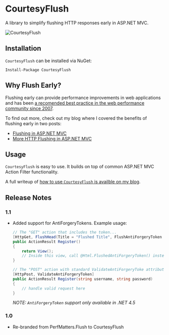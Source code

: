 CourtesyFlush
=================

A library to simplify flushing HTTP responses early in ASP.NET MVC.

![CourtesyFlush](https://raw.githubusercontent.com/nikmd23/CourtesyFlush/master/banner.jpg)

## Installation

`CourtesyFlush` can be installed via NuGet:

```
Install-Package CourtesyFlush
```

## Why Flush Early?

Flushing early can provide performance improvements in web applications and has been [a recomended best practice in the web performance community since 2007](http://stevesouders.com/hpws/).

To find out more, check out my blog where I covered the benefits of flushing early in two posts:

- [Flushing in ASP.NET MVC](http://nikcodes.com/2014/03/04/flushing-in-asp-net-mvc/)
- [More HTTP Flushing in ASP.NET MVC](http://nikcodes.com/2014/03/17/more-http-flushing-in-asp-net-mvc/)

## Usage
`CourtesyFlush` is easy to use. It builds on top of common ASP.NET MVC Action Filter functionality.

A full writeup of [how to use `CourtesyFlush` is availble on my blog](http://nikcodes.com/2014/06/23/perfmatters-flush-goes-1-0/).

## Release Notes

### 1.1
- Added support for AntiForgeryTokens. Example usage:
  
  ```C#
  // The "GET" action that includes the token...
  [HttpGet, FlushHead(Title = "Flushed Title", FlushAntiForgeryToken = true)]
  public ActionResult Register()
  {
      return View();
      // Inside this view, call @Html.FlushedAntiForgeryToken() instead of @Html.AntiForgeryToken()
  }

  // The "POST" action with standard ValidateAntiForgeryToke attribute 
  [HttpPost, ValidateAntiForgeryToken]
  public ActionResult Register(string username, string password)
  {
      // handle valid request here
  }
  ```

  *NOTE: `AntiForgeryToken` support only available in .NET 4.5* 

### 1.0
- Re-branded from PerfMatters.Flush to CourtesyFlush 